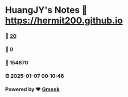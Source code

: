 # HuangJY's Notes :link: https://hermit200.github.io 
### :page_facing_up: [20](https://hermit200.github.io/tag.html) 
### :speech_balloon: 0 
### :hibiscus: 154870 
### :alarm_clock: 2025-01-07 00:10:46 
### Powered by :heart: [Gmeek](https://github.com/Meekdai/Gmeek)
